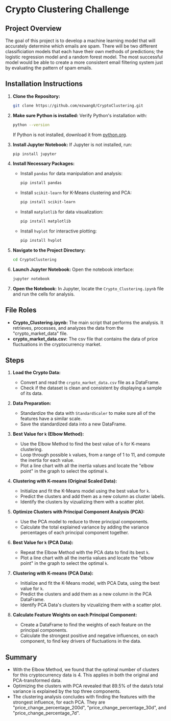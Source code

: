 # Crypto Clustering Challenge

## Project Overview

The goal of this project is to develop a machine learning model that will accurately determine which emails are spam. There will be two different classificiation models that each have their own methods of predictions; the logistic regression model and a random forest model. The most successful model would be able to create a more consistent email filtering system just by evaluating the pattern of spam emails.

## Installation Instructions

1. **Clone the Repository:**
   ```bash
   git clone https://github.com/ezwang8/CryptoClustering.git
   ```

2. **Make sure Python is installed:**
   Verify Python's installation with:
   ```bash
   python --version
   ```
   If Python is not installed, download it from [python.org](https://www.python.org/downloads/).

3. **Install Jupyter Notebook:**
   If Jupyter is not installed, run:
   ```bash
   pip install jupyter
   ```

4. **Install Necessary Packages:**

   - Install `pandas` for data manipulation and analysis:
     ```bash
     pip install pandas
     ```

   - Install `scikit-learn` for K-Means clustering and PCA:
     ```bash
     pip install scikit-learn
     ```

   - Install `matplotlib` for data visualization:
     ```bash
     pip install matplotlib
     ```

   - Install `hvplot` for interactive plotting:
     ```bash
     pip install hvplot
     ```

5. **Navigate to the Project Directory:**
   ```bash
   cd CryptoClustering
   ```

6. **Launch Jupyter Notebook:**
   Open the notebook interface:
   ```bash
   jupyter notebook
   ```

7. **Open the Notebook:**
   In Jupyter, locate the `Crypto_Clustering.ipynb` file and run the cells for analysis.

## File Roles
- **Crypto_Clustering.ipynb:** The main script that performs the analysis. It retrieves, processes, and analyzes the data from the "crypto_market_data" file.
- **crypto_market_data.csv:** The csv file that contains the data of price fluctuations in the cryptocurrency market.

## Steps

1. **Load the Crypto Data:**
   - Convert and read the `crypto_market_data.csv` file as a DataFrame.
   - Check if the dataset is clean and consistent by displaying a sample of its data.

2. **Data Preparation:**
   - Standardize the data with `StandardScaler` to make sure all of the features have a similar scale.
   - Save the standardized data into a new DataFrame.

3. **Best Value for `k` (Elbow Method):**
   - Use the Elbow Method to find the best value of `k` for K-means clustering.
   - Loop through possible `k` values, from a range of 1 to 11, and compute the inertia for each value.
   - Plot a line chart with all the inertia values and locate the "elbow point" in the graph to select the optimal `k`.

4. **Clustering with K-means (Original Scaled Data):**
   - Initialize and fit the K-Means model using the best value for `k`.
   - Predict the clusters and add them as a new column as cluster labels.
   - Identify the clusters by vizualizing them with a scatter plot.

5. **Optimize Clusters with Principal Component Analysis (PCA):**
   - Use the PCA model to reduce to three principal components.
   - Calculate the total explained variance by adding the variance percentages of each principal component together.

6. **Best Value for `k` (PCA Data):**
   - Repeat the Elbow Method with the PCA data to find its best `k`.
   - Plot a line chart with all the inertia values and locate the "elbow point" in the graph to select the optimal `k`.

7. **Clustering with K-means (PCA Data):**
   - Initialize and fit the K-Means model, with PCA Data, using the best value for `k`.
   - Predict the clusters and add them as a new column in the PCA DataFrame.
   - Identify PCA Data's clusters by vizualizing them with a scatter plot.

8. **Calculate Feature Weights on each Principal Component:**
   - Create a DataFrame to find the weights of each feature on the principal components.
   - Calculate the strongest positive and negative influences, on each component, to find key drivers of fluctuations in the data.

## Summary
- With the Elbow Method, we found that the optimal number of clusters for this cryptocurrency data is 4. This applies in both the original and PCA-transformed data.
- Optimizing the clusters with PCA revealed that 89.5% of the data’s total variance is explained by the top three components.
- The clustering analysis concludes with finding the features with the strongest influence, for each PCA. They are "price_change_percentage_200d", "price_change_percentage_30d", and "price_change_percentage_7d".
